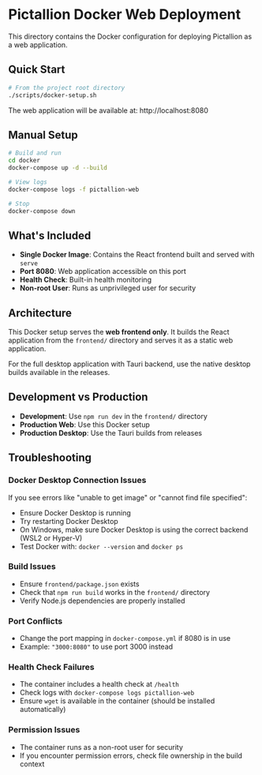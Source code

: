 # Pictallion Docker Web Deployment

This directory contains the Docker configuration for deploying Pictallion as a web application.

## Quick Start

```bash
# From the project root directory
./scripts/docker-setup.sh
```

The web application will be available at: http://localhost:8080

## Manual Setup

```bash
# Build and run
cd docker
docker-compose up -d --build

# View logs
docker-compose logs -f pictallion-web

# Stop
docker-compose down
```

## What's Included

- **Single Docker Image**: Contains the React frontend built and served with `serve`
- **Port 8080**: Web application accessible on this port
- **Health Check**: Built-in health monitoring
- **Non-root User**: Runs as unprivileged user for security

## Architecture

This Docker setup serves the **web frontend only**. It builds the React application from the `frontend/` directory and serves it as a static web application.

For the full desktop application with Tauri backend, use the native desktop builds available in the releases.

## Development vs Production

- **Development**: Use `npm run dev` in the `frontend/` directory
- **Production Web**: Use this Docker setup
- **Production Desktop**: Use the Tauri builds from releases

## Troubleshooting

### Docker Desktop Connection Issues
If you see errors like "unable to get image" or "cannot find file specified":
- Ensure Docker Desktop is running
- Try restarting Docker Desktop
- On Windows, make sure Docker Desktop is using the correct backend (WSL2 or Hyper-V)
- Test Docker with: `docker --version` and `docker ps`

### Build Issues
- Ensure `frontend/package.json` exists
- Check that `npm run build` works in the `frontend/` directory
- Verify Node.js dependencies are properly installed

### Port Conflicts
- Change the port mapping in `docker-compose.yml` if 8080 is in use
- Example: `"3000:8080"` to use port 3000 instead

### Health Check Failures
- The container includes a health check at `/health`
- Check logs with `docker-compose logs pictallion-web`
- Ensure `wget` is available in the container (should be installed automatically)

### Permission Issues
- The container runs as a non-root user for security
- If you encounter permission errors, check file ownership in the build context